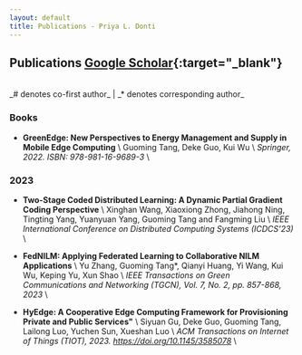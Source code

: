 ```yaml
---
layout: default
title: Publications - Priya L. Donti
---
```


## Publications [Google Scholar](https://scholar.google.com/citations?user=8key_ToAAAAJ&hl=en){:target="_blank"}

<br>
_# denotes co-first author_ | _* denotes corresponding author_

### Books
 * __GreenEdge: New Perspectives to Energy Management and Supply in Mobile Edge Computing__ \\
 Guoming Tang, Deke Guo, Kui Wu \\
 _Springer, 2022. ISBN: 978-981-16-9689-3_ \\

### 2023
* __Two-Stage Coded Distributed Learning: A Dynamic Partial Gradient Coding Perspective__ \\
Xinghan Wang, Xiaoxiong Zhong, Jiahong Ning, Tingting Yang, Yuanyuan Yang, Guoming Tang and Fangming Liu \\
_IEEE International Conference on Distributed Computing Systems (ICDCS'23)_ \\

* __FedNILM: Applying Federated Learning to Collaborative NILM Applications__ \\
Yu Zhang, Guoming Tang*, Qianyi Huang, Yi Wang, Kui Wu, Keping Yu, Xun Shao \\
_IEEE Transactions on Green Communications and Networking (TGCN), Vol. 7, No. 2, pp. 857-868, 2023_ \\

* __HyEdge: A Cooperative Edge Computing Framework for Provisioning Private and Public Services"__ \\
Siyuan Gu, Deke Guo, Guoming Tang, Lailong Luo, Yuchen Sun, Xueshan Luo \\
_ACM Transactions on Internet of Things (TIOT), 2023. https://doi.org/10.1145/3585078_ \\